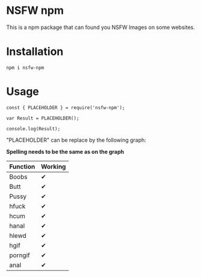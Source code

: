 # NSFW npm

This is a npm package that can found you NSFW Images on some websites.

# Installation

`npm i nsfw-npm`

# Usage

```
const { PLACEHOLDER } = require('nsfw-npm');

var Result = PLACEHOLDER();

console.log(Result);
```

"PLACEHOLDER" can be replace by the following graph:

**Spelling needs to be the same as on the graph**

|Function | Working |
|---------|---------|
| Boobs   | ✔      | 
| Butt    | ✔      |
| Pussy   | ✔      |
| hfuck   | ✔      |
| hcum    | ✔      |
| hanal   | ✔      |
| hlewd   | ✔      | 
| hgif    | ✔      |
| porngif | ✔      |
| anal    | ✔      |